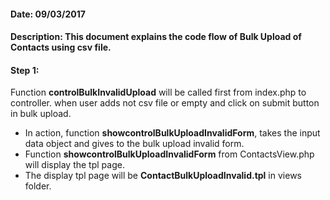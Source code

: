 #### Date: 09/03/2017

#### Description: This document explains the code flow of Bulk Upload of Contacts using csv file.

#### Step 1:

Function **controlBulkInvalidUpload** will be called first from index.php to controller. when user adds not csv file or empty and click on submit button in bulk upload.

- In action, function **showcontrolBulkUploadInvalidForm**, takes the input data object and gives to the bulk upload invalid form.
- Function **showcontrolBulkUploadInvalidForm** from ContactsView.php will display the tpl page.
- The display tpl page will be **ContactBulkUploadInvalid.tpl** in views folder.



